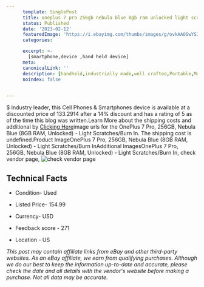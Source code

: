 ```yaml
---
      template: SinglePost
      title: oneplus 7 pro 256gb nebula blue 8gb ram unlocked light scratches burn in
      status: Published
      date: '2023-02-12'
      featuredImage: 'https://i.ebayimg.com/thumbs/images/g/ovkAAOSwYS1j3x-n/s-l225.jpg'
      categories: 

      excerpt: >-
        [smartphone,device ,hand held device]
      meta:
      canonicalLink: ''
      description: [handheld,industrially made,well crafted,Portable,Mobile,Compact,Convenient,Lightweight,Maneuverable,Man-portable,Miniature,Carriable,Hand-held,Light,Holdable,Transportable,Mobile device,Pocket-sized,On-the-go,Wireless,Cordless,Compact size,Convenient size, smartphone,device ,hand held device]
      noindex: false

        
---
```

$
    Industry leader, this Cell Phones & Smartphones device is available at a discounted price of 133.2914 after a 14% discount and has a rating of 5 as of the time this blog was written.Learn More about the shipping costs and additional by [Clicking Here](https://www.ebay.com/itm/304794032979?hash=item46f723db53%3Ag%3AovkAAOSwYS1j3x-n&mkevt=1&mkcid=1&mkrid=711-53200-19255-0&campid=%253CePNCampaignId%253E&customid=%253CreferenceId%253E&toolid=10049)image urls for the OnePlus 7 Pro, 256GB, Nebula Blue (8GB RAM, Unlocked) - Light Scratches/Burn In. The shipping cost is undefined.Product ImageOnePlus 7 Pro, 256GB, Nebula Blue (8GB RAM, Unlocked) - Light Scratches/Burn InAdditional ImagesOnePlus 7 Pro, 256GB, Nebula Blue (8GB RAM, Unlocked) - Light Scratches/Burn In, check vendor page, ![check vendor page](https://origin-galleryplus.ebayimg.com/ws/web/304794032979_2_0_1/225x225.jpg,https://origin-galleryplus.ebayimg.com/ws/web/304794032979_3_0_1/225x225.jpg,https://origin-galleryplus.ebayimg.com/ws/web/304794032979_4_0_1/225x225.jpg,https://origin-galleryplus.ebayimg.com/ws/web/304794032979_5_0_1/225x225.jpg,https://origin-galleryplus.ebayimg.com/ws/web/304794032979_6_0_1/225x225.jpg,https://origin-galleryplus.ebayimg.com/ws/web/304794032979_7_0_1/225x225.jpg,https://origin-galleryplus.ebayimg.com/ws/web/304794032979_8_0_1/225x225.jpg,https://origin-galleryplus.ebayimg.com/ws/web/304794032979_9_0_1/225x225.jpg,https://origin-galleryplus.ebayimg.com/ws/web/304794032979_10_0_1/225x225.jpg,https://origin-galleryplus.ebayimg.com/ws/web/304794032979_11_0_1/225x225.jpg,https://origin-galleryplus.ebayimg.com/ws/web/304794032979_12_0_1/225x225.jpg,https://origin-galleryplus.ebayimg.com/ws/web/304794032979_13_0_1/225x225.jpg,https://origin-galleryplus.ebayimg.com/ws/web/304794032979_14_0_1/225x225.jpg,https://origin-galleryplus.ebayimg.com/ws/web/304794032979_15_0_1/225x225.jpg,https://origin-galleryplus.ebayimg.com/ws/web/304794032979_16_0_1/225x225.jpg,https://origin-galleryplus.ebayimg.com/ws/web/304794032979_17_0_1/225x225.jpg,https://origin-galleryplus.ebayimg.com/ws/web/304794032979_18_0_1/225x225.jpg)
    
    

 ## Technical Facts 



     
      

 - Condition- Used 


      

 - Listed Price- 154.99 


      

 - Currency- USD 


      

 - Feedback score - 271 


      

 - Location - US 


      
      

 *_This post may contain affiliate links from eBay and other third-party websites. As an eBay affiliate, we earn from qualifying purchases. Although we do our best to keep the information up-to-date and accurate, please check the date and all details with the vendor's website before making a purchase. Not all data may be accurate._*



    
    
    
    
    